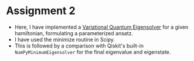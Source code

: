 # Assignment 2
- Here, I have implemented a [Variational Quantum Eigensolver](https://arxiv.org/pdf/2012.09265) for a given hamiltonian, formulating a parameterized ansatz.
- I have used the minimize routine in Scipy.
- This is followed by a comparison with Qiskit's built-in `NumPyMinimumEigensolver` for the final eigenvalue and eigenstate. 
